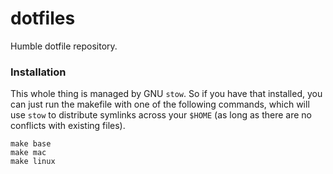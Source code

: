 # dotfiles

Humble dotfile repository.

### Installation

This whole thing is managed by GNU `stow`. So if you have that installed,
you can just run the makefile with one of the following commands, which
will use `stow` to distribute symlinks across your `$HOME` (as long as
there are no conflicts with existing files).

	make base
	make mac
	make linux
